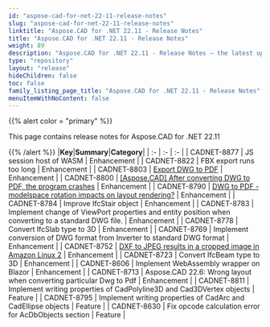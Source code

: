 ```yaml
---
id: "aspose-cad-for-net-22-11-release-notes"
slug: "aspose-cad-for-net-22-11-release-notes"
linktitle: "Aspose.CAD for .NET 22.11 - Release Notes"
title: "Aspose.CAD for .NET 22.11 - Release Notes"
weight: 89
description: "Aspose.CAD for .NET 22.11 - Release Notes – the latest updates and fixes."
type: "repository"
layout: "release"
hideChildren: false
toc: false
family_listing_page_title: "Aspose.CAD for .NET 22.11 - Release Notes"
menuItemWithNoContent: false
---
```


{{% alert color = "primary" %}}

This page contains release notes for Aspose.CAD for .NET 22.11

{{% /alert %}}
|**Key**|**Summary**|**Category**|
| :- | :- | :- |
| CADNET-8877 | JS session host of WASM | Enhancement |
| CADNET-8822 | FBX export runs too long | Enhancement |
| CADNET-8803 | [Export DWG to PDF](https://forum.aspose.com/t/export-dwg-to-pdf/252324) | Enhancement |
| CADNET-8800 | [[Aspose.CAD] After converting DWG to PDF, the program crashes](https://forum.aspose.com/t/aspose-cad-dwg-pdf/252347) | Enhancement |
| CADNET-8790 | [DWG to PDF - modelspace rotation impacts on layout rendering?](https://forum.aspose.com/t/dwg-to-pdf-modelspace-rotation-impacts-on-layout-rendering/251816) | Enhancement |
| CADNET-8784 | Improve IfcStair object | Enhancement |
| CADNET-8783 | Implement change of ViewPort properties and entity position when converting to a standard DWG file. | Enhancement |
| CADNET-8778 | Convert IfcSlab type to 3D | Enhancement |
| CADNET-8769 | Implement conversion of DWG format from Inverter to standard DWG format | Enhancement |
| CADNET-8752 | [DXF to JPEG results in a cropped image in Amazon Linux 2](https://forum.aspose.com/t/dxf-to-jpeg-results-in-a-cropped-image-in-amazon-linux-2/250665) | Enhancement |
| CADNET-8723 | Convert IfcBeam type to 3D | Enhancement |
| CADNET-8606 | Implement WebAssembly wrapper on Blazor | Enhancement |
| CADNET-8713 | Aspose.CAD 22.6: Wrong layout when converting particular Dwg to Pdf | Enhancement |
| CADNET-8811 | Implement writing properties of CadPolyline3D and Cad3DVertex objects | Feature |
| CADNET-8795 | Implement writing properties of CadArc and CadEllipse objects | Feature |
| CADNET-8630 | Fix opcode calculation error for AcDbObjects section | Feature |
